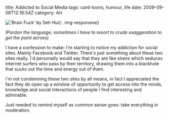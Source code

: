 title: Addicted to Social Media
tags: card-toons, humour, life
date: 2009-09-08T12:16:54Z
category: Art

!['Brain Fuck' by Seh Hui]({filename}/images/2009/09/BrainFuck-small.jpg){: .img-responsive}

*(Pardon the language; sometimes I have to resort to crude exaggeration to get the point across)*

I have a confession to make: I'm starting to notice my addiction for social sites. Mainly Facebook and Twitter. There's just something about these two sites really. I'd personally would say that they are like sirens which seduces Internet surfers who pass by their territory, drawing them into a blackhole that sucks out the time and energy out of them.

I'm not condemning these two sites by all means, in fact I appreciated the fact they do open up a window of opportunity to get access into the minds, knowledge and social interactions of people I find interesting and admirable.

Just needed to remind myself as common sense goes: take everything in moderation.

